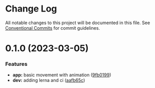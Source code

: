 # Change Log

All notable changes to this project will be documented in this file.
See [Conventional Commits](https://conventionalcommits.org) for commit guidelines.

# 0.1.0 (2023-03-05)


### Features

* **app:** basic movement with animation ([9fb0199](https://github.com/xi72yow/Slimacy/commit/9fb0199a9ef6c0aa31da3eff41d08d11389337d0))
* **dev:** adding lerna and ci ([aafb65c](https://github.com/xi72yow/Slimacy/commit/aafb65c9758da496e6f9d0cdabe0c82069d33ec8))
